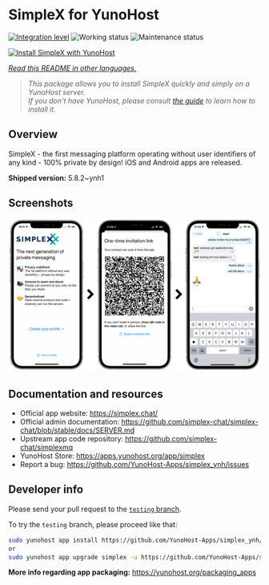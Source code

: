 <!--
N.B.: This README was automatically generated by <https://github.com/YunoHost/apps/tree/master/tools/readme_generator>
It shall NOT be edited by hand.
-->

# SimpleX for YunoHost

[![Integration level](https://dash.yunohost.org/integration/simplex.svg)](https://ci-apps.yunohost.org/ci/apps/simplex/) ![Working status](https://ci-apps.yunohost.org/ci/badges/simplex.status.svg) ![Maintenance status](https://ci-apps.yunohost.org/ci/badges/simplex.maintain.svg)

[![Install SimpleX with YunoHost](https://install-app.yunohost.org/install-with-yunohost.svg)](https://install-app.yunohost.org/?app=simplex)

*[Read this README in other languages.](./ALL_README.md)*

> *This package allows you to install SimpleX quickly and simply on a YunoHost server.*  
> *If you don't have YunoHost, please consult [the guide](https://yunohost.org/install) to learn how to install it.*

## Overview

SimpleX - the first messaging platform operating without user identifiers of any kind - 100% private by design! iOS and Android apps are released.

**Shipped version:** 5.8.2~ynh1

## Screenshots

![Screenshot of SimpleX](./doc/screenshots/conversation.png)

## Documentation and resources

- Official app website: <https://simplex.chat/>
- Official admin documentation: <https://github.com/simplex-chat/simplex-chat/blob/stable/docs/SERVER.md>
- Upstream app code repository: <https://github.com/simplex-chat/simplexmq>
- YunoHost Store: <https://apps.yunohost.org/app/simplex>
- Report a bug: <https://github.com/YunoHost-Apps/simplex_ynh/issues>

## Developer info

Please send your pull request to the [`testing` branch](https://github.com/YunoHost-Apps/simplex_ynh/tree/testing).

To try the `testing` branch, please proceed like that:

```bash
sudo yunohost app install https://github.com/YunoHost-Apps/simplex_ynh/tree/testing --debug
or
sudo yunohost app upgrade simplex -u https://github.com/YunoHost-Apps/simplex_ynh/tree/testing --debug
```

**More info regarding app packaging:** <https://yunohost.org/packaging_apps>
